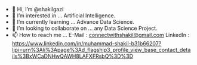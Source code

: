 - 👋 Hi, I’m @shakilgazi
- 👀 I’m interested in ... Artificial Intelligence.
- 🌱 I’m currently learning ... Advance Data Science.
- 💞️ I’m looking to collaborate on ... any Data Science Project.
- 📫 How to reach me ... E-Mail : connectwithshakil@gmail.com
                          LinkedIn : https://www.linkedin.com/in/muhammad-shakil-b31b66207?lipi=urn%3Ali%3Apage%3Ad_flagship3_profile_view_base_contact_details%3BxWCaDNHwQAWH8LAFXFRsbQ%3D%3D
<!---
shakilgazi/shakilgazi is a ✨ special ✨ repository because its `README.md` (this file) appears on your GitHub profile.
You can click the Preview link to take a look at your changes.
--->

